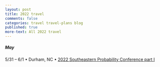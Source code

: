 ```yaml
---
layout: post
title: 2022 travel
comments: false
categories: travel travel-plans blog
published: true
more-text: All 2022 travel
---
```


<!-- ##### January -->



<!--more-->

<!-- ##### February -->

<!-- ##### March -->

<!-- ##### April

4/18 – 6/3 (a week in this range)
&bull; 
Florence, Italy
&bull;
Program ["Randomness, Integrability and Universality"](https://www.ggi.infn.it/showevent.pl?id=366) at Galileo Galilei Institute -->


##### May

5/31 – 6/1
&bull; 
Durham, NC
&bull;
[2022 Southeastern Probability Conference part I](https://services.math.duke.edu/~rtd/SEPC2022/SEPC2022.html)


<!-- ##### June -->

<!-- ##### July -->

<!-- ##### August -->

<!-- ##### September -->

<!-- ##### October  -->

<!-- ##### November -->

<!-- ##### December -->
